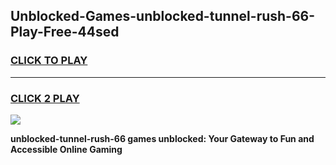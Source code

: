 
## Unblocked-Games-unblocked-tunnel-rush-66-Play-Free-44sed
<h3>
<a href="https://premium76.site?title=unblocked-tunnel-rush-66&ref=23A">CLICK TO PLAY</a></h3>
<hr>

<h3>
<a href="https://premium76.site?title=unblocked-tunnel-rush-66&ref=23A">CLICK 2 PLAY</a>
  
</h3>

<a href="https://premium76.site?title=unblocked-tunnel-rush-66&ref=23A"><img src="https://clearcache.store/games.png"></a>


**unblocked-tunnel-rush-66 games unblocked: Your Gateway to Fun and Accessible Online Gaming**
